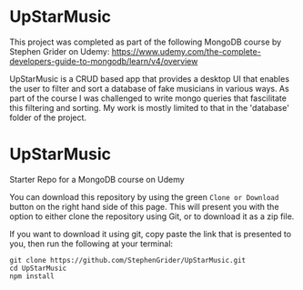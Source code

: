 # UpStarMusic

This project was completed as part of the following MongoDB course by Stephen Grider on Udemy: https://www.udemy.com/the-complete-developers-guide-to-mongodb/learn/v4/overview

UpStarMusic is a CRUD based app that provides a desktop UI that enables the user to filter and sort a database of fake musicians in various ways. As part of the course I was challenged to write mongo queries that fascilitate this filtering and sorting. My work is mostly limited to that in the 'database' folder of the project.



# UpStarMusic
Starter Repo for a MongoDB course on Udemy

You can download this repository by using the green `Clone or Download` button on the right hand side of this page.  This will present you with the option to either clone the repository using Git, or to download it as a zip file.

If you want to download it using git, copy paste the link that is presented to you, then run the following at your terminal:

```
git clone https://github.com/StephenGrider/UpStarMusic.git
cd UpStarMusic
npm install
```
